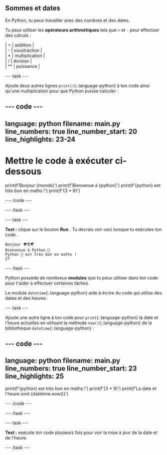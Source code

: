 ## Sommes et dates

En Python, tu peux travailler avec des nombres et des dates.

Tu peux utiliser les **opérateurs arithmétiques** tels que `+` et `-`  pour effectuer des calculs :

| + | addition |   
| - | soustraction |   
| * | multiplication |   
| / | division |   
| ** | puissance |


--- task ---

Ajoute deux autres lignes `print()`{:.language-python} à ton code ainsi qu'une multiplication pour que Python puisse calculer :

--- code ---
---
language: python
filename: main.py
line_numbers: true
line_number_start: 20
line_highlights: 23-24
---
# Mettre le code à exécuter ci-dessous
print(f'Bonjour {monde}')
print(f'Bienvenue à {python}')
print(f'{python} est très bon en maths !')
print(f'{3 * 9}')

--- /code ---

--- /task ---

--- task ---

**Test :** clique sur le bouton **Run** . Tu devrais voir ceci lorsque tu exécutes ton code .

```
Bonjour 🌍🌎🌏
Bienvenue à Python 🐍
Python 🐍 est très bon en maths !
27
```

--- /task ---

Python possède de nombreux **modules** que tu peux utiliser dans ton code pour t'aider à effectuer certaines tâches.

Le module `datetime`{:.language-python} aide à écrire du code qui utilise des dates et des heures.

--- task ---

Ajoute une autre ligne à ton code pour `print`{:.language-python} la date et l'heure actuelles en utilisant la méthode `now()`{:.language-python} de la bibliothèque `datetime`{:.language-python} :

--- code ---
---
language: python
filename: main.py
line_numbers: true
line_number_start: 23
line_highlights: 25
---

print(f'{python} est très bon en maths !')
print(f'{3 * 9}')
print(f'La date et l\'heure sont {datetime.now()}')
 
--- /code ---

--- /task ---

--- task ---

**Test :** exécute ton code plusieurs fois pour voir la mise à jour de la date et de l'heure.

--- /task ---


